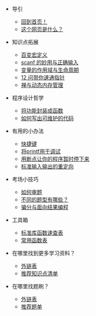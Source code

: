 <!-- docs/zh/_sidebar.md -->

* 导引
    * [回到首页！](/index.html)
    * [这个网页是什么？](README)

* 知识点拓展
    * [百变宏定义](./articles/knowledge_points/define.md)
    * [scanf 的妙用与正确输入](./articles/knowledge_points/input_and_scanf.md)
    * [变量的作用域与生命周期](./articles/knowledge_points/variable.md)
    * [12 问带你速通指针](./articles/knowledge_points/pointer.md)
    * [禅与动态内存管理](./articles/knowledge_points/dynamic_memory.md)

* 程序设计哲学
    * [将功能封装成函数](./articles/philosophy/break_into_functions.md)
    * [如何写出可维护的代码](./articles/philosophy/code_properly.md)

* 有用的小办法
    * [快捷键](./articles/useful_tips/hotkeys.md)
    * [将printf用于调试](./articles/useful_tips/use_of_printf)
    * [用断点让你的程序暂时停下来](./articles/useful_tips/use_of_breakpoint)
    * [标准输入输出的重定向](./articles/useful_tips/io-redirecting.md)

* 考场小技巧
    * [如何审题](./articles/in_the_classroom/how-to-understand-a-quiz.md)
    * [不同的题型有哪些？](./articles/in_the_classroom/quiz-type.md)
    * [骗分与面向结果编程](./articles/in_the_classroom/cheat-guide.md)

* 工具箱
    * [标准库函数速查表](./articles/toolbox/referenceSTD.md)
    * [常用函数表](./articles/toolbox/templete.md)

* 在哪里找到更多学习资料？
    * [外链表](./articles/study_resources/link.md)
    * [推荐知识点清单](./articles/study_resources/list.md)

* 在哪里找题刷？
    * [外链表](./articles/exercise_resources/link.md)
    * [推荐题单](./articles/exercise_resources/list.md)